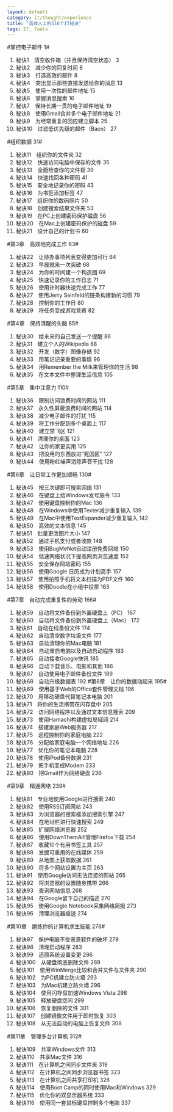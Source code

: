 ```yaml
---
layout: default
category: it/thought/experience
title: "高效人士的116个IT秘诀"
tags: IT, Tools
---
```






#掌控电子邮件 1#
  1. 秘诀1　清空收件箱（并且保持清空状态） 3
  1. 秘诀2　减少你的回复时间 6
  1. 秘诀3　打造高效的邮件 8
  1. 秘诀4　突出显示那些直接发送给你的消息 13
  1. 秘诀5　使用一次性的邮件地址 15
  1. 秘诀6　掌握消息搜索 16
  1. 秘诀7　保持长期一贯的电子邮件地址 19
  1. 秘诀8　使用Gmail合并多个电子邮件地址 21
  1. 秘诀9　为经常重复的回应建立脚本 25
  1. 秘诀10　过滤低优先级的邮件（Bacn） 27

#组织数据 31#
  1. 秘诀11　组织你的文件夹 32
  1. 秘诀12　快速访问电脑中保存的文件 35
  1. 秘诀13　全面检查你的文件柜 39
  1. 秘诀14　快速找回各种密码 41
  1. 秘诀15　安全地记录你的密码 43
  1. 秘诀16　为书签添加标签 47
  1. 秘诀17　组织你的数码照片 50
  1. 秘诀18　创建搜索结果文件夹 53
  1. 秘诀19　在PC上创建密码保护磁盘 56
  1. 秘诀20　在Mac上创建密码保护的磁盘 59
  1. 秘诀21　设计自己的计划书 60

#第3章　高效地完成工作 63#
  1. 秘诀22　让待办事项列表变得更加可行 64
  1. 秘诀23　早晨就来一次突破 68
  1. 秘诀24　为你的时间建一个构造图 69
  1. 秘诀25　快速记录你的工作日志 71
  1. 秘诀26　使用计时器快速完成工作 77
  1. 秘诀27　使用Jerry Seinfeld的链条构建新的习惯 79
  1. 秘诀28　控制你的工作日 80
  1. 秘诀29　将任务变成游戏竞赛 82

#第4章　保持清醒的头脑 85#
  1. 秘诀30　给未来的自己发送一个提醒 86
  1. 秘诀31　建立个人的Wikipedia 88
  1. 秘诀32　开发（数字）图像存储 92
  1. 秘诀33　用笔记记录重要的事情 96
  1. 秘诀34　用Remember the Milk来管理你的生活 98
  1. 秘诀35　在文本文件中整理生活信息 105

#第5章　集中注意力 110#
  1. 秘诀36　限制访问浪费时间的网站 111
  1. 秘诀37　永久性屏蔽浪费时间的网站 114
  1. 秘诀38　减少电子邮件的打扰 115
  1. 秘诀39　将工作分配到多个桌面上 117
  1. 秘诀40　建立禁飞区 121
  1. 秘诀41　清理你的桌面 123
  1. 秘诀42　让你的家更实用 125
  1. 秘诀43　把没用的东西放进“死囚区” 127
  1. 秘诀44　使用粉红噪声消除声音干扰 128

#第6章　让日常工作更加顺畅 130#
  1. 秘诀45　按三次键即可搜索网络 131
  1. 秘诀46　在键盘上给Windows发号施令 133
  1. 秘诀47　使用键盘控制你的Mac 136
  1. 秘诀48　在Windows中使用Texter减少重复输入 139
  1. 秘诀49　在Mac中使用TextExpander减少重复输入 142
  1. 秘诀50　高效的文本信息 145
  1. 秘诀51　批量更改图片大小 147
  1. 秘诀52　通过手机支付或者收款 148
  1. 秘诀53　使用BugMeNot自动注册免费网站 150
  1. 秘诀54　低速网络状况下提高网页浏览速度 152
  1. 秘诀55　安全保存网站密码 155
  1. 秘诀56　使用Google 日历成为计划高手 157
  1. 秘诀57　使用拍照手机将文本扫描为PDF文件 160
  1. 秘诀58　使用Doodle在小组中投票 163

#第7章　自动完成重复性的劳动 166#
  1. 秘诀59　自动将文件备份到外置硬盘上（PC） 167
  1. 秘诀60　自动将文件备份到外置硬盘上（Mac） 172
  1. 秘诀61　自动在线备份文件 174
  1. 秘诀62　自动清空数字垃圾文件 177
  1. 秘诀63　自动清理你的Mac电脑 181
  1. 秘诀64　自动重启电脑以及自动启动程序 183
  1. 秘诀65　自动接收Google快讯 185
  1. 秘诀66　自动下载音乐、电影和其他 186
  1. 秘诀67　自动使用电子邮件备份文件 189
  1. 秘诀68　自动升级数据表 192
#第8章　让你的数据动起来 195#
  1. 秘诀69　使用基于Web的Office套件管理文档 196
  1. 秘诀70　用移动硬盘代替笔记本电脑 201
  1. 秘诀71　将你的生活携带在闪存盘中 205
  1. 秘诀72　访问网络程序以及通过文本信息搜索 209
  1. 秘诀73　使用Hamachi构建虚拟局域网 214
  1. 秘诀74　搭建家庭Web服务器 217
  1. 秘诀75　远程控制你的家庭电脑 222
  1. 秘诀76　分配给家庭电脑一个网络地址 226
  1. 秘诀77　优化你的笔记本电脑 228
  1. 秘诀78　使用iPod备份数据 231
  1. 秘诀79　把手机变成Modem 233
  1. 秘诀80　把Gmail作为网络硬盘 236

#第9章　精通网络 239#
  1. 秘诀81　专业地使用Google进行搜索 240
  1. 秘诀82　使用RSS订阅网站 243
  1. 秘诀83　为浏览器的搜索框添加搜索引擎 247
  1. 秘诀84　在地址栏进行快速搜索 249
  1. 秘诀85　扩展网络浏览器 252
  1. 秘诀86　使用DownThemAll!管理Firefox下载 254
  1. 秘诀87　收藏10个有用书签工具 257
  1. 秘诀88　发掘可重用的在线媒体 259
  1. 秘诀89　从地图上获取数据 261
  1. 秘诀90　将多个网站设置为主页 263
  1. 秘诀91　使用Google访问无法连接的网站 265
  1. 秘诀92　将浏览器的设置随身携带 266
  1. 秘诀93　查询网站信息 268
  1. 秘诀94　在Google留下自己的描述 270
  1. 秘诀95　使用Google Notebook采集网络简报 273
  1. 秘诀96　清理浏览器痕迹 274

#第10章　磨练你的计算机求生技能 278#
  1. 秘诀97　保护电脑不受恶意软件的破坏 279
  1. 秘诀98　清理启动程序 283
  1. 秘诀99　还原系统设置变更 286
  1. 秘诀100　从硬盘彻底删除文件 289
  1. 秘诀101　使用WinMerge比较和合并文件与文件夹 290
  1. 秘诀102　为PC机建立防火墙 293
  1. 秘诀103　为Mac机建立防火墙 296
  1. 秘诀104　使用闪存盘加速Windows Vista 298
  1. 秘诀105　释放硬盘空间 299
  1. 秘诀106　恢复删除的文件 301
  1. 秘诀107　创建镜像文件用于即时恢复 303
  1. 秘诀108　从无法启动的电脑上恢复文件 308

#第11章　管理多台计算机 312#
  1. 秘诀109　共享Windows文件 313
  1. 秘诀110　共享Mac文件 316
  1. 秘诀111　在计算机之间同步文件夹 319
  1. 秘诀112　在计算机之间同步浏览器书签 323
  1. 秘诀113　在计算机之间共享打印机 326
  1. 秘诀114　使用Boot Camp的同时使用Mac和Windows 329
  1. 秘诀115　优化你的双显示器系统 333
  1. 秘诀116　使用同一套鼠标键盘控制多个电脑 337
